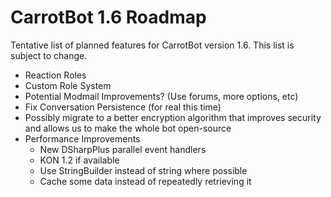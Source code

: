 # CarrotBot 1.6 Roadmap
Tentative list of planned features for CarrotBot version 1.6. This list is subject to change.
* Reaction Roles
* Custom Role System
* Potential Modmail Improvements? (Use forums, more options, etc)
* Fix Conversation Persistence (for real this time)
* Possibly migrate to a better encryption algorithm that improves security and allows us to make the whole bot open-source
* Performance Improvements
  * New DSharpPlus parallel event handlers
  * KON 1.2 if available
  * Use StringBuilder instead of string where possible
  * Cache some data instead of repeatedly retrieving it
